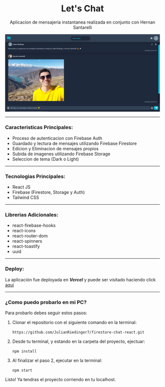 <h1 align='center'>Let's Chat</h1>
<p align='center'>Aplicacion de mensajeria instantanea realizada en conjunto con Hernan Santarelli</p>

![captura del proyecto](/public/captura.png)

---

### Caracteristicas Principales:

- Proceso de autenticacion con Firebase Auth
- Guardado y lectura de mensajes utilizando Firebase Firestore
- Edicion y Eliminacion de mensajes propios
- Subida de imagenes utilizando Firebase Storage
- Seleccion de tema (Dark o Light)

---

### Tecnologias Principales:

- React JS
- Firebase (Firestore, Storage y Auth)
- Tailwind CSS

---

### Librerias Adicionales:

- react-firebase-hooks
- react-icons
- react-router-dom
- react-spinners
- react-toastify
- uuid

---

### Deploy:

La aplicación fue deployada en **_Vercel_** y puede ser visitado haciendo click [aqui](https://firestore-chat-react.vercel.app/)

---

### ¿Como puedo probarlo en mi PC?

Para probarlo debes seguir estos pasos:

1. Clonar el repositorio con el siguiente comando en la terminal:

   `https://github.com/JulianRiedinger7/firestore-chat-react.git`

2. Desde tu terminal, y estando en la carpeta del proyecto, ejectuar:

   `npm install`

3. Al finalizar el paso 2, ejecutar en la terminal:

   `npm start`

Listo! Ya tendras el proyecto corriendo en tu localhost.
